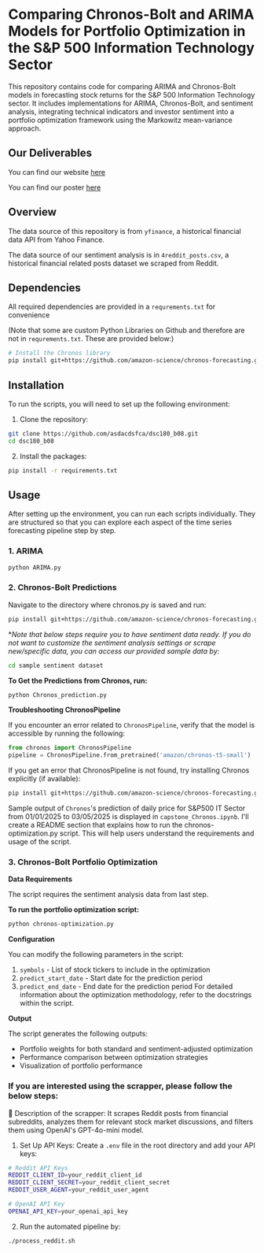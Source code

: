 # Comparing Chronos-Bolt and ARIMA Models for Portfolio Optimization in the S\&P 500 Information Technology Sector
This repository contains code for comparing ARIMA and Chronos-Bolt models in forecasting stock returns for the S&P 500 Information Technology sector. It includes implementations for ARIMA, Chronos-Bolt, and sentiment analysis, integrating technical indicators and investor sentiment into a portfolio optimization framework using the Markowitz mean-variance approach.

## Our Deliverables
You can find our website [here](https://asdacdsfca.github.io/dsc180-b08-website/)

You can find our poster [here](https://drive.google.com/file/d/1V6RnXS4tDHc7dhsLZYl8quiOU0kCbego/view?usp=sharing)
## Overview
The data source of this repository is from `yfinance`, a historical financial data API from Yahoo Finance.

The data source of our sentiment analysis is in `4reddit_posts.csv`, a historical financial related posts dataset we scraped from Reddit.

## Dependencies

All required dependencies are provided in a ```requrements.txt``` for convenience

(Note that some are custom Python Libraries on Github and therefore are not in ```requrements.txt```. These are provided below:)

```bash
# Install the Chronos library
pip install git+https://github.com/amazon-science/chronos-forecasting.git
```

## Installation
To run the scripts, you will need to set up the following environment:

1. Clone the repository:
```bash
git clone https://github.com/asdacdsfca/dsc180_b08.git
cd dsc180_b08
```

2. Install the packages:
```bash
pip install -r requirements.txt
```

## Usage
After setting up the environment, you can run each scripts individually. They are structured so that you can explore each aspect of the time series forecasting pipeline step by step.

### 1. ARIMA
```bash
python ARIMA.py
```
### 2. Chronos-Bolt Predictions
Navigate to the directory where chronos.py is saved and run:
```bash
pip install git+https://github.com/amazon-science/chronos-forecasting.git
```
**Note that below steps require you to have sentiment data ready. If you do not want to customize the sentiment analysis settings or scrape new/specific data, you can access our provided sample data by:*

```bash
cd sample sentiment dataset
```

**To Get the Predictions from Chronos, run:**

```bash
python Chronos_prediction.py
```
**Troubleshooting ChronosPipeline**

If you encounter an error related to ```ChronosPipeline```, verify that the model is accessible by running the following:

```python
from chronos import ChronosPipeline
pipeline = ChronosPipeline.from_pretrained('amazon/chronos-t5-small')
```
If you get an error that ChronosPipeline is not found, try installing Chronos explicitly (if available):
```bash
pip install git+https://github.com/amazon-science/chronos-forecasting.git autogluon pandas numpy torch matplotlib yfinance
```

Sample output of ```Chronos```'s prediction of daily price for S&P500 IT Sector from 01/01/2025 to 03/05/2025 is displayed in ```capstone_Chronos.ipynb```.
I'll create a README section that explains how to run the chronos-optimization.py script. This will help users understand the requirements and usage of the script.

### 3. Chronos-Bolt Portfolio Optimization

**Data Requirements**

The script requires the sentiment analysis data from last step.

**To run the portfolio optimization script:**

```bash
python chronos-optimization.py
```

**Configuration**

You can modify the following parameters in the script:

1. `symbols` - List of stock tickers to include in the optimization
2. `predict_start_date` - Start date for the prediction period
3. `predict_end_date` - End date for the prediction period
For detailed information about the optimization methodology, refer to the docstrings within the script.

**Output**

The script generates the following outputs:
- Portfolio weights for both standard and sentiment-adjusted optimization
- Performance comparison between optimization strategies
- Visualization of portfolio performance


### If you are interested using the scrapper, please follow the below steps:

🚀 Description of the scrapper: It scrapes Reddit posts from financial subreddits, analyzes them for relevant stock market discussions, and filters them using OpenAI's GPT-4o-mini model.

1. Set Up API Keys:
Create a `.env` file in the root directory and add your API keys:
```bash
# Reddit API Keys
REDDIT_CLIENT_ID=your_reddit_client_id
REDDIT_CLIENT_SECRET=your_reddit_client_secret
REDDIT_USER_AGENT=your_reddit_user_agent

# OpenAI API Key
OPENAI_API_KEY=your_openai_api_key
```
2. Run the automated pipeline by:
```bash
./process_reddit.sh
```
